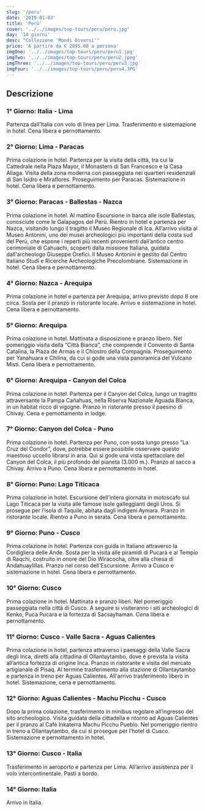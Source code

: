 ```yaml
---
slug: '/peru'
date: '2019-01-03'
title: 'Perù'
cover: '../../images/top-tours/peru/peru.jpg'
day: '14 giorni'
desc: "Collezione 'Mondi Diversi'"
price: 'A partire da € 2895.00 a persona'
imgOne: '../../images/top-tours/peru/peru1.jpg'
imgTwo: '../../images/top-tours/peru/peru2.jpeg'
imgThree: '../../images/top-tours/peru/peru3.jpg'
imgFour: '../../images/top-tours/peru/peru4.JPG'
---
```


<div class="copy">

## Descrizione

### 1° Giorno: Italia - Lima

Partenza dall’Italia con volo di linea per Lima. Trasferimento e sistemazione in hotel. Cena libera e pernottamento.

### 2° Giorno: Lima - Paracas

Prima colazione in hotel. Partenza per la visita della città, tra cui la Cattedrale nella Plaza Mayor, il Monastero di San Francesco e la Casa Aliaga. Visita della zona moderna con passeggiata nei quartieri residenziali di San Isidro e Miraflores. Proseguimento per Paracas. Sistemazione in hotel. Cena libera e pernottamento.

### 3° Giorno: Paracas - Ballestas - Nazca

Prima colazione in hotel. Al mattino Escursione in barca alle isole Ballestas, conosciute come le Galapagos del Perù. Rientro in hotel e partenza per Nazca, visitando lungo il tragitto il Museo Regionale di Ica. All’arrivo visita al Museo Antonini, uno dei musei archeologici più importanti della costa sud del Perù, che espone i reperti più recenti provenienti dall’antico centro cerimoniale di Cahuachi, scoperti dalla missione Italiana, guidata dall'archeologo Giuseppe Orefici. Il Museo Antonini è gestito dal Centro Italiano Studi e Ricerche Archeologiche Precolombiane. Sistemazione in hotel. Cena libera e pernottamento.

### 4° Giorno: Nazca - Arequipa

Prima colazione in hotel e partenza per Arequipa, arrivo previsto dopo 8 ore circa. Sosta per il pranzo in ristorante locale. Arrivo e sistemazione in hotel. Cena libera e pernottamento.

### 5° Giorno: Arequipa

Prima colazione in hotel. Mattinata a disposizione e pranzo libero. Nel pomeriggio visita della “Città Bianca”, che comprende il Convento di Santa Catalina, la Plaza de Armas e il Chiostro della Compagnia. Proseguimento per Yanahuara e Chilina, da cui si gode una vista panoramica del Vulcano Misti. Cena libera e pernottamento.

### 6° Giorno: Arequipa - Canyon del Colca

Prima colazione in hotel. Partenza per il Canyon del Colca, lungo un tragitto attraversante la Pampa Cañahuas, nella Riserva Nazionale Aguada Blanca, in un habitat ricco di vigogne. Pranzo in ristorante presso il paesino di Chivay. Cena e pernottamento in lodge.

### 7° Giorno: Canyon del Colca - Puno

Prima colazione in hotel. Partenza per Puno, con sosta lungo presso “La Cruz del Condor”, dove, potrebbe essere possibile osservare questo maestoso uccello librarsi in aria. Qui si gode una vista spettacolare del Canyon del Colca, il più profondo del pianeta (3.000 m.). Pranzo al sacco a Chivay. Arrivo a Puno. Cena libera e pernottamento in hotel.

### 8° Giorno: Puno: Lago Titicaca

Prima colazione in hotel. Escursione dell’intera giornata in motoscafo sul Lago Titicaca per la visita alle famose isole galleggianti degli Uros. Si prosegue per l’isola di Taquile, abitata dagli indigeni Aymara. Pranzo in ristorante locale. Rientro a Puno in serata. Cena libera e pernottamento.

### 9° Giorno: Puno - Cusco

Prima colazione in hotel. Partenza con guida in Italiano attraverso la Cordigliera delle Ande. Sosta per la visita alle piramidi di Pucarà e al Tempio di Raqchi, costruito in onore del Dio Wiracocha, oltre alla chiesa di Andahuaylillas. Pranzo nel corso dell'Escursione. Arrivo a Cusco e sistemazione in hotel. Cena libera e pernottamento.

### 10° Giorno: Cusco

Prima colazione in hotel. Mattinata e pranzo liberi. Nel pomeriggio passeggiata nella città di Cusco. A seguire si visiteranno i siti archeologici di Kenko, Puca Pucara e la fortezza di Sacsayhaman. Cena libera e pernottamento.

### 11° Giorno: Cusco - Valle Sacra - Aguas Calientes

Prima colazione in hotel, partenza attraverso i paesaggi della Valle Sacra degli Inca, diretti alla cittadina di Ollantaytambo, dove è prevista la visita all’antica fortezza di origine Inca. Pranzo in ristorante e visita del mercato artigianale di Pisaq. Al termine trasferimento alla stazione di Ollantaytambo e partenza in treno per Aguas Calientes. All'arrivo trasferimento libero in hotel. Sistemazione, cena e pernottamento.

### 12° Giorno: Aguas Calientes - Machu Picchu - Cusco

Dopo la prima colazione, trasferimento in minibus regolare all’ingresso del sito archeologico. Visita guidata della cittadella e ritorno ad Aguas Calientes per il pranzo al Cafè Inkaterra Machu Picchu Pueblo. Nel pomeriggio rientro in treno a Ollantaytambo, da cui si prosegue per l’hotel di Cusco. Sistemazione e pernottamento in hotel.

### 13° Giorno: Cusco - Italia

Trasferimento in aeroporto e partenza per Lima. All’arrivo assistenza per il volo intercontinentale. Pasti a bordo.

### 14° Giorno: Italia

Arrivo in Italia.

</div>
